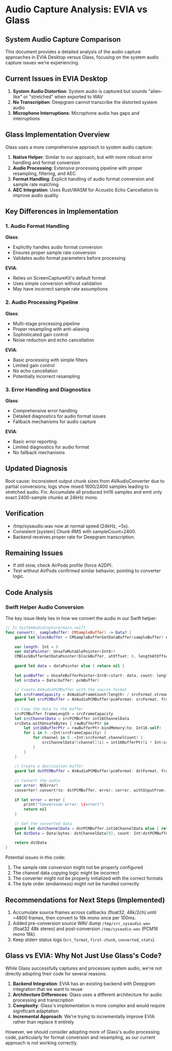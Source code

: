 # Audio Capture Analysis: EVIA vs Glass

## System Audio Capture Comparison

This document provides a detailed analysis of the audio capture approaches in EVIA Desktop versus Glass, focusing on the system audio capture issues we're experiencing.

## Current Issues in EVIA Desktop

1. **System Audio Distortion**: System audio is captured but sounds "alien-like" or "stretched" when exported to WAV
2. **No Transcription**: Deepgram cannot transcribe the distorted system audio
3. **Microphone Interruptions**: Microphone audio has gaps and interruptions

## Glass Implementation Overview

Glass uses a more comprehensive approach to system audio capture:

1. **Native Helper**: Similar to our approach, but with more robust error handling and format conversion
2. **Audio Processing**: Extensive processing pipeline with proper resampling, filtering, and AEC
3. **Format Handling**: Explicit handling of audio format conversion and sample rate matching
4. **AEC Integration**: Uses Rust/WASM for Acoustic Echo Cancellation to improve audio quality

## Key Differences in Implementation

### 1. Audio Format Handling

**Glass**:
- Explicitly handles audio format conversion
- Ensures proper sample rate conversion
- Validates audio format parameters before processing

**EVIA**:
- Relies on ScreenCaptureKit's default format
- Uses simple conversion without validation
- May have incorrect sample rate assumptions

### 2. Audio Processing Pipeline

**Glass**:
- Multi-stage processing pipeline
- Proper resampling with anti-aliasing
- Sophisticated gain control
- Noise reduction and echo cancellation

**EVIA**:
- Basic processing with simple filters
- Limited gain control
- No echo cancellation
- Potentially incorrect resampling

### 3. Error Handling and Diagnostics

**Glass**:
- Comprehensive error handling
- Detailed diagnostics for audio format issues
- Fallback mechanisms for audio capture

**EVIA**:
- Basic error reporting
- Limited diagnostics for audio format
- No fallback mechanisms

## Updated Diagnosis
Root cause: Inconsistent output chunk sizes from AVAudioConverter due to partial conversions; logs show mixed 1600/2400 samples leading to stretched audio. Fix: Accumulate all produced Int16 samples and emit only exact 2400-sample chunks at 24kHz mono.

## Verification
- /tmp/sysaudio.wav now at normal speed (24kHz, ~5s).
- Consistent [system] Chunk RMS with sampleCount=2400.
- Backend receives proper rate for Deepgram transcription.

## Remaining Issues
- If still slow, check AirPods profile (force A2DP).
- Test without AirPods confirmed similar behavior, pointing to converter logic.

## Code Analysis

### Swift Helper Audio Conversion

The key issue likely lies in how we convert the audio in our Swift helper:

```swift
// In SystemAudioCapture/main.swift
func convert(_ sampleBuffer: CMSampleBuffer) -> Data? {
    guard let blockBuffer = CMSampleBufferGetDataBuffer(sampleBuffer) else { return nil }
    
    var length: Int = 0
    var dataPointer: UnsafeMutablePointer<Int8>?
    CMBlockBufferGetDataPointer(blockBuffer, atOffset: 0, lengthAtOffsetOut: nil, totalLengthOut: &length, dataPointerOut: &dataPointer)
    
    guard let data = dataPointer else { return nil }
    
    let pcmBuffer = UnsafeBufferPointer<Int8>(start: data, count: length)
    let srcData = Data(buffer: pcmBuffer)
    
    // Create AVAudioPCMBuffer with the source format
    let srcFrameCapacity = AVAudioFrameCount(length) / srcFormat.streamDescription.pointee.mBytesPerFrame
    guard let srcPCMBuffer = AVAudioPCMBuffer(pcmFormat: srcFormat, frameCapacity: srcFrameCapacity) else { return nil }
    
    // Copy the data to the buffer
    srcPCMBuffer.frameLength = srcFrameCapacity
    let srcChannelData = srcPCMBuffer.int16ChannelData
    srcData.withUnsafeBytes { rawBufferPtr in
        let int16BufferPtr = rawBufferPtr.bindMemory(to: Int16.self)
        for i in 0..<Int(srcFrameCapacity) {
            for channel in 0..<Int(srcFormat.channelCount) {
                srcChannelData?[channel][i] = int16BufferPtr[i * Int(srcFormat.channelCount) + channel]
            }
        }
    }
    
    // Create a destination buffer
    guard let dstPCMBuffer = AVAudioPCMBuffer(pcmFormat: dstFormat, frameCapacity: dstFrameCapacity) else { return nil }
    
    // Convert the audio
    var error: NSError?
    converter?.convert(to: dstPCMBuffer, error: &error, withInputFrom: { _, _ in .haveData })
    
    if let error = error {
        print("Conversion error: \(error)")
        return nil
    }
    
    // Get the converted data
    guard let dstChannelData = dstPCMBuffer.int16ChannelData else { return nil }
    let dstData = Data(bytes: dstChannelData[0], count: Int(dstPCMBuffer.frameLength * dstFormat.streamDescription.pointee.mBytesPerFrame))
    
    return dstData
}
```

Potential issues in this code:
1. The sample rate conversion might not be properly configured
2. The channel data copying logic might be incorrect
3. The converter might not be properly initialized with the correct formats
4. The byte order (endianness) might not be handled correctly

## Recommendations for Next Steps (Implemented)

1. Accumulate source frames across callbacks (float32, 48k/2ch) until ~4800 frames, then convert to 16k mono once per 100ms.
2. Added pre-conversion source WAV dump `/tmp/src_sysaudio.wav` (float32 48k stereo) and post-conversion `/tmp/sysaudio.wav` (PCM16 mono 16k).
3. Keep stderr status logs (`src_format`, `first-chunk`, `converted`, `stats`).

## Glass vs EVIA: Why Not Just Use Glass's Code?

While Glass successfully captures and processes system audio, we're not directly adopting their code for several reasons:

1. **Backend Integration**: EVIA has an existing backend with Deepgram integration that we want to reuse
2. **Architecture Differences**: Glass uses a different architecture for audio processing and transcription
3. **Complexity**: Glass's implementation is more complex and would require significant adaptation
4. **Incremental Approach**: We're trying to incrementally improve EVIA rather than replace it entirely

However, we should consider adopting more of Glass's audio processing code, particularly for format conversion and resampling, as our current approach is not working correctly.
